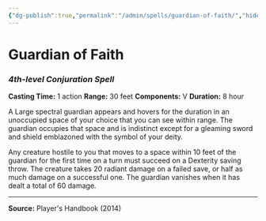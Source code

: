 ```yaml
---
{"dg-publish":true,"permalink":"/admin/spells/guardian-of-faith/","hide":true,"updated":"2025-08-11T11:53:30.880+01:00"}
---
```


# Guardian of Faith
### *4th-level Conjuration Spell*
**Casting Time:** 1 action
**Range:** 30 feet
**Components:** V
**Duration:** 8 hour

A Large spectral guardian appears and hovers for the duration in an unoccupied space of your choice that you can see within range. The guardian occupies that space and is indistinct except for a gleaming sword and shield emblazoned with the symbol of your deity.

Any creature hostile to you that moves to a space within 10 feet of the guardian for the first time on a turn must succeed on a Dexterity saving throw. The creature takes 20 radiant damage on a failed save, or half as much damage on a successful one. The guardian vanishes when it has dealt a total of 60 damage.

---
**Source:** Player's Handbook (2014)
